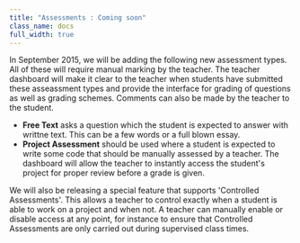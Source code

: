 ```yaml
---
title: "Assessments : Coming soon"
class_name: docs
full_width: true
---
```


In September 2015, we will be adding the following new assessment types. All of these will require manual marking by the teacher. The teacher dashboard will make it clear to the teacher when students have submitted these asseassment types and provide the interface for grading of questions as well as grading schemes. Comments can also be made by the teacher to the student.

- **Free Text** asks a question which the student is expected to answer with writtne text. This can be a few words or a full blown essay.
- **Project Assessment** should be used where a student is expected to write some code that should be manually assessed by a teacher. The dashboard will allow the teacher to instantly access the student's project for proper review before a grade is given. 

We will also be releasing a special feature that supports 'Controlled Assessments'. This allows a teacher to control exactly when a student is able to work on a project and when not. A teacher can manually enable or disable access at any point, for instance to ensure that Controlled Assessments are only carried out during supervised class times.

